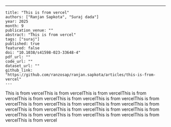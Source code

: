 ---
    title: "This is from vercel"
    authors: ["Ranjan Sapkota", "Suraj dada"]
    year: 2025
    month: 9
    publication_venue: ""
    abstract: "This is from vercel"
    tags: ["suraj"]
    published: true
    featured: false
    doi: "10.1038/s41598-023-33648-4"
    pdf_url: ""
    code_url: ""
    dataset_url: ""
    github_link: "https://github.com/ranzosap/ranjan.sapkota/articles/this-is-from-vercel"
    ---

    
This is from vercelThis is from vercelThis is from vercelThis is from vercelThis is from vercelThis is from vercelThis is from vercelThis is from vercelThis is from vercelThis is from vercelThis is from vercelThis is from vercelThis is from vercelThis is from vercelThis is from vercelThis is from vercelThis is from vercelThis is from vercelThis is from vercelThis is from vercelThis is from vercel

    